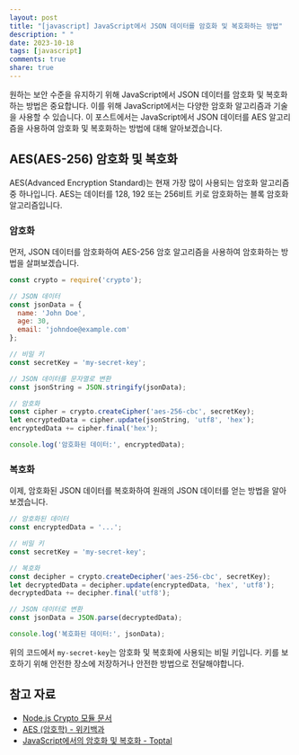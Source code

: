```yaml
---
layout: post
title: "[javascript] JavaScript에서 JSON 데이터를 암호화 및 복호화하는 방법"
description: " "
date: 2023-10-18
tags: [javascript]
comments: true
share: true
---
```


원하는 보안 수준을 유지하기 위해 JavaScript에서 JSON 데이터를 암호화 및 복호화하는 방법은 중요합니다. 이를 위해 JavaScript에서는 다양한 암호화 알고리즘과 기술을 사용할 수 있습니다. 이 포스트에서는 JavaScript에서 JSON 데이터를 AES 알고리즘을 사용하여 암호화 및 복호화하는 방법에 대해 알아보겠습니다.

## AES(AES-256) 암호화 및 복호화

AES(Advanced Encryption Standard)는 현재 가장 많이 사용되는 암호화 알고리즘 중 하나입니다. AES는 데이터를 128, 192 또는 256비트 키로 암호화하는 블록 암호화 알고리즘입니다.

### 암호화

먼저, JSON 데이터를 암호화하여 AES-256 암호 알고리즘을 사용하여 암호화하는 방법을 살펴보겠습니다.

```javascript
const crypto = require('crypto');

// JSON 데이터
const jsonData = {
  name: 'John Doe',
  age: 30,
  email: 'johndoe@example.com'
};

// 비밀 키
const secretKey = 'my-secret-key';

// JSON 데이터를 문자열로 변환
const jsonString = JSON.stringify(jsonData);

// 암호화
const cipher = crypto.createCipher('aes-256-cbc', secretKey);
let encryptedData = cipher.update(jsonString, 'utf8', 'hex');
encryptedData += cipher.final('hex');

console.log('암호화된 데이터:', encryptedData);
```

### 복호화

이제, 암호화된 JSON 데이터를 복호화하여 원래의 JSON 데이터를 얻는 방법을 알아보겠습니다.

```javascript
// 암호화된 데이터
const encryptedData = '...';

// 비밀 키
const secretKey = 'my-secret-key';

// 복호화
const decipher = crypto.createDecipher('aes-256-cbc', secretKey);
let decryptedData = decipher.update(encryptedData, 'hex', 'utf8');
decryptedData += decipher.final('utf8');

// JSON 데이터로 변환
const jsonData = JSON.parse(decryptedData);

console.log('복호화된 데이터:', jsonData);
```

위의 코드에서 `my-secret-key`는 암호화 및 복호화에 사용되는 비밀 키입니다. 키를 보호하기 위해 안전한 장소에 저장하거나 안전한 방법으로 전달해야합니다.

## 참고 자료

- [Node.js Crypto 모듈 문서](https://nodejs.org/api/crypto.html)
- [AES (암호학) - 위키백과](https://ko.wikipedia.org/wiki/AES_(%EC%95%94%ED%98%B8%ED%95%99))
- [JavaScript에서의 암호화 및 복호화 - Toptal](https://www.toptal.com/web/cookie-free-authentication-with-json-web-tokens-an-example-in-laravel-and-angularjs)